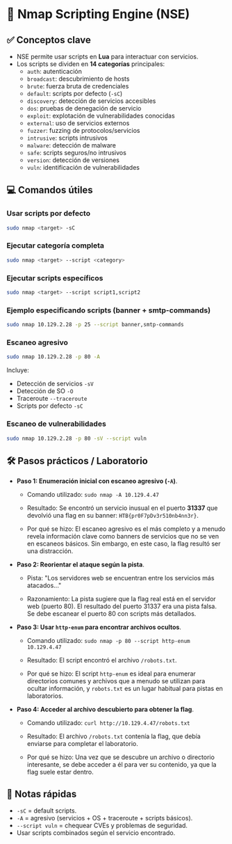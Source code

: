 # 🧠 Nmap Scripting Engine (NSE)

## ✅ Conceptos clave
- NSE permite usar scripts en **Lua** para interactuar con servicios.
- Los scripts se dividen en **14 categorías** principales:
  - `auth`: autenticación
  - `broadcast`: descubrimiento de hosts
  - `brute`: fuerza bruta de credenciales
  - `default`: scripts por defecto (`-sC`)
  - `discovery`: detección de servicios accesibles
  - `dos`: pruebas de denegación de servicio
  - `exploit`: explotación de vulnerabilidades conocidas
  - `external`: uso de servicios externos
  - `fuzzer`: fuzzing de protocolos/servicios
  - `intrusive`: scripts intrusivos
  - `malware`: detección de malware
  - `safe`: scripts seguros/no intrusivos
  - `version`: detección de versiones
  - `vuln`: identificación de vulnerabilidades

## 💻 Comandos útiles

### Usar scripts por defecto
```bash
sudo nmap <target> -sC
```

### Ejecutar categoría completa
```bash
sudo nmap <target> --script <category>
```

### Ejecutar scripts específicos
```bash
sudo nmap <target> --script script1,script2
```

### Ejemplo especificando scripts (banner + smtp-commands)
```bash
sudo nmap 10.129.2.28 -p 25 --script banner,smtp-commands
```

### Escaneo agresivo
```bash
sudo nmap 10.129.2.28 -p 80 -A
```
Incluye:
- Detección de servicios `-sV`
- Detección de SO `-O`
- Traceroute `--traceroute`
- Scripts por defecto `-sC`

### Escaneo de vulnerabilidades
```bash
sudo nmap 10.129.2.28 -p 80 -sV --script vuln
```

## 🛠️ Pasos prácticos / Laboratorio

- **Paso 1: Enumeración inicial con escaneo agresivo (`-A`)**.
    
    - Comando utilizado: `sudo nmap -A 10.129.4.47`
        
    - Resultado: Se encontró un servicio inusual en el puerto **31337** que devolvió una flag en su banner: `HTB{pr0F7pDv3r510nb4nn3r}`.
        
    - Por qué se hizo: El escaneo agresivo es el más completo y a menudo revela información clave como banners de servicios que no se ven en escaneos básicos. Sin embargo, en este caso, la flag resultó ser una distracción.
        
- **Paso 2: Reorientar el ataque según la pista**.
    
    - Pista: "Los servidores web se encuentran entre los servicios más atacados..."
        
    - Razonamiento: La pista sugiere que la flag real está en el servidor web (puerto 80). El resultado del puerto 31337 era una pista falsa. Se debe escanear el puerto 80 con scripts más detallados.
        
- **Paso 3: Usar `http-enum` para encontrar archivos ocultos**.
    
    - Comando utilizado: `sudo nmap -p 80 --script http-enum 10.129.4.47`
        
    - Resultado: El script encontró el archivo `/robots.txt`.
        
    - Por qué se hizo: El script `http-enum` es ideal para enumerar directorios comunes y archivos que a menudo se utilizan para ocultar información, y `robots.txt` es un lugar habitual para pistas en laboratorios.
        
- **Paso 4: Acceder al archivo descubierto para obtener la flag**.
    
    - Comando utilizado: `curl http://10.129.4.47/robots.txt`
        
    - Resultado: El archivo `/robots.txt` contenía la flag, que debía enviarse para completar el laboratorio.
        
    - Por qué se hizo: Una vez que se descubre un archivo o directorio interesante, se debe acceder a él para ver su contenido, ya que la flag suele estar dentro.
## 📌 Notas rápidas
- `-sC` = default scripts.
- `-A` = agresivo (servicios + OS + traceroute + scripts básicos).
- `--script vuln` = chequear CVEs y problemas de seguridad.
- Usar scripts combinados según el servicio encontrado.
